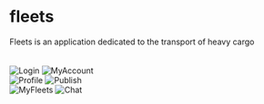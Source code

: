 # fleets
 Fleets is an application dedicated to the transport of heavy cargo<br><br><br>
 ![Login](https://github.com/ingleonelrv/fleets/blob/master/assets/login.png)
 ![MyAccount](https://github.com/ingleonelrv/fleets/blob/master/assets/miCuenta.png)<br>
 ![Profile](https://github.com/ingleonelrv/fleets/blob/master/assets/equipos.png)
 ![Publish](https://github.com/ingleonelrv/fleets/blob/master/assets/publicar.png)<br>
 ![MyFleets](https://github.com/ingleonelrv/fleets/blob/master/assets/misFletes.png)
 ![Chat](https://github.com/ingleonelrv/fleets/blob/master/assets/chat.png)<br>
